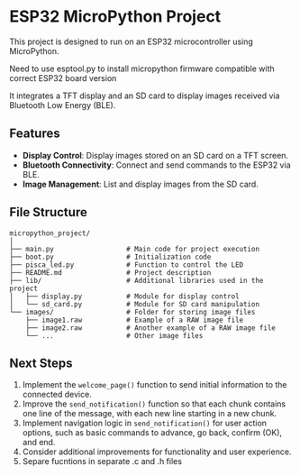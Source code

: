 # ESP32 MicroPython Project

This project is designed to run on an ESP32 microcontroller using MicroPython.

Need to use esptool.py to install micropython firmware compatible with correct ESP32 board version

It integrates a TFT display and an SD card to display images received via Bluetooth Low Energy (BLE).

## Features

- **Display Control**: Display images stored on an SD card on a TFT screen.
- **Bluetooth Connectivity**: Connect and send commands to the ESP32 via BLE.
- **Image Management**: List and display images from the SD card.

## File Structure

```
micropython_project/ 
│
├── main.py                  # Main code for project execution
├── boot.py                  # Initialization code
├── pisca_led.py             # Function to control the LED
├── README.md                # Project description
├── lib/                     # Additional libraries used in the project
│   ├── display.py           # Module for display control
│   └── sd_card.py           # Module for SD card manipulation
└── images/                  # Folder for storing image files
    ├── image1.raw           # Example of a RAW image file
    ├── image2.raw           # Another example of a RAW image file
    └── ...                  # Other image files
```

## Next Steps

1. Implement the `welcome_page()` function to send initial information to the connected device.
2. Improve the `send_notification()` function so that each chunk contains one line of the message, with each new line starting in a new chunk.
3. Implement navigation logic in `send_notification()` for user action options, such as basic commands to advance, go back, confirm (OK), and end.
4. Consider additional improvements for functionality and user experience.
5. Separe fucntions in separate .c and .h files
